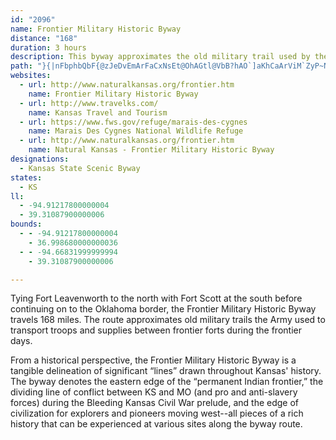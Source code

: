 ```yaml
---
id: "2096"
name: Frontier Military Historic Byway
distance: "168"
duration: 3 hours
description: This byway approximates the old military trail used by the Army to transport troops and supplies between the frontier forts.
path: "}{|nFbphbQbF{@zJeDvEmArFaCxNsEt@OhAGtl@VbB?hAO`]aKhCaArViM`ZyP~N}HlCWdRBIcRFi[Dw@t@cCrA_B~Aq@~@KrPAxQP~CeCjE}BhCoBjAq@Ze@Js@DuMPyEf@{CxAaGb@q@hBoBh@_@tA]jLD`FQvL?XGh@_@|AaDjByBxOiNjFaEtAc@pFAnAKpKuIzK{JZQ`E_@pJEh@Mb@m@xCgORg@n@kAbCqCnBaBl@s@xBgE|GmB~BeA`EaCjKeI~@W^?pz@j@jm@D@oy@R__@?s@gAmFQ{ADyIO{BAsBN}Aj@_BfHuJbA_AnBiAx@w@|B_@hB_AlDuFbDwDlCoBlGkIvE}IzO{NpHoFfF}Fh@mAH_AC}UTuBx@kEb@{DTaQr@{CrByDrCkEdAgC`FuHb~@upAr@dAbAhCrAjGdOIbDc@pFkB`CqBpCaDh@YxAQr@\\rFzAdBjAbBdB|EfIvXfg@tDlFnChCfA~@pCbBlDzAnA^fDp@nPdBlCl@rCxArC~BrBnClGnLxBfDfCdCbD~BzBx@bBd@rDd@zA@blAaD~Ec@`BAv{@aJnQyFzHuC`QaH\\?d@QvDaBtOwF|DiA~Ey@tJw@RF|\\aAvjAyD`K{ApGmBlGeClFyClCmBlCwBrDqDbGqGHUnDqE`EaEbHmFdFwCnCoA|EeBlD_A^Ald@eM~gAsY`PyDpWmEjPaBdYeBzm@_DhSYtO_AlCA`I]`Ik@vKmAt_@gGrIaBrOqBpGa@dLe@dOQNG|EArXe@|BD`KK~Ls@pL}BhAa@dO_DtL_C~KgC`EqApBaAhAy@jPiPhDeCtCyAxCgAhCm@hBS|EQjrBl@dLP|JEvCKrWsC`XaCnt@uH|Dq@bCy@tBkAfBsAbCgCbCyD~@gBh@qAjAcE\\yAbAqHNoDNsND_YNsSTmE^aCx@{CvIoTtZat@`BmF`AgFf@mFLmCF{Ey@akAGyeAL_AVoWb@{Cv@gCn@qAhBeCx@s@bAk@x@_@lCg@|]GrMW~Hk@hIsAhDs@lDgAtKgE`KwFlJkHjI_I|FaH`IiLvEwIbEwIxCsHpDuKlFwRbByEzAeDvB_EdCoDlC_D|CuCfDeCbDmBtDcBjDiAnEy@tGo@vdAYd~@AnKZrs@vEhFPp\\o@v~AoEbGEnCFrq@rEvFPbGK`F[xUyCtK}@xGS~^YfWuAtM_@jIk@xEKbIJ|Rz@pEb@tL`@lf@zBxmAhGpGL~cAk@lVDzTW`}@_@xs@mEhFIfwDHlaAMdPJ|EXlC^bFrAvErBf^bSfHlDzJrCjHdAz^fE`\\fEpHj@|HDhzAyCdHF`CVdHjAjIzC|h@jVf`@`RxG~BbGzArEx@vEd@pd@fBnPbAj]`@bMMnAF~Oy@`Wm@~a@yAtOKly@LbTGhEF`GVbLz@tr@vG`WxBlEFjLs@xDk@n~@qU`PsD|TyGrDuAdJ}D~OqI~E}BpD{AfGeBpIsAz\\_BlQ_@vHBpMZdN|@~XrArPLnNMvUf@rMdAnI`B|VdEdQtBvDP`KJhNSnH]bPeAxNiAvKe@xP_@na@LnUSvT}ArXgApH?fWdAtKR~ZPvQM`PYfSo@|DAp_AtBdNh@rf@n@~`@dAnXd@h`@^`_@E|b@l@|yAmAjMDtLMveADd[LpgASfMYbEWrC_@hEmAzE_B~OiG`[_LlHuCrDiBdb@cPxBu@jHeBlG}@vCU|KM|yBNbe@m@xUXvXAvJi@bG{@nJwCdtAai@vFiB|FsAbFo@dI[fGFlIv@rHzAtH~BjGxCdRtKpG~CdSzLvEtDnArAfCpClE|FrW~b@xEpFfDlCvElCvFxBrWtF|UdErR~DzKnC~CjAvFrClDrBdKbHfH|D|y@r^z]vQbEhB|F~AbCb@zH~@xFV~`AD|M]tF[xCc@`GmArE_B~NaGpZoMbCy@|]{NtIgD|IsBnIy@|EMpp@EdTRdFv@bEz@xCpA`HtDjGlFbG~FbVnT|CvBvIxIrUbT`GxEvDdCjDlBnDtAvIlC|LbBtH^jIElbB?xoCQhs@K`I[nNs@~ZqDjn@aGrb@oCtp@eFrv@sFhOg@vp@_@`EIlE[bFy@|FgBtWeKdCu@hDy@fEk@dAEreALhOVh_AtDfWj@bP_@hOKh_BaCxNEfFf@~Bd@~Bv@jH`DlUtLvDrArDbAbDf@bD^vFRpzC{HpEe@xPuEnVaG|Do@pGUv[IpKOdPo@zz@cEbFEbDP`bA|KjJd@`H?bU_BjIYrZ@pm@XhKAtLs@|y@uLpISte@CdOSba@DnVJpCLrCfApMlHvCj@jBLvAEhCm@xVuMnA[jEIrAVbBr@~@f@dGfF`Aj@lBl@hAPnCDzW?t@RlEzDN?r@b@\\Fv`@Yf\\Kt_@m@pDXrm@a@vUq@zb@YxMXhfAxFhBDbHOf@UbUsDrC]hBGfm@Xr@GnORb\\Pdp@FlTKtq@_A|hBuA`PLbQp@bTLjLClJ[~S_C~DSjQMdS@h`@XlLUdHc@`M_@nIMfJDtb@x@zdCs@t^?lx@hAzOHbZ`@xKDnQXng@vArwB~ApnArApJRbIDlOo@zFi@pFw@pGg@lHY`FIzm@Np_@IhBH`El@fFlBbD~BxT|QrBxA`EvApBRxB?lfAFfHV|VfC`EXzMR`\\?xBKxCm@hDsAfAq@rRwP`EmC~DaBrBo@tOoBl@FnCSjQEthDDvUJzt@MpUFfv@QpBEb@SdBAf}AIhApAClFX`B^~@h@r@b@d@n@b@nDnA`@DdElBtmA~m@jPtIrh@jWhBj@dFdAdBLbCf@bCv@nKxFhB`@|DXbBEjEaAjhAge@vIkDxCaBlE_DzDyDf_@af@lCyCzB_BtEgBpDk@dBMpAEtIl@dcArKpaBTxNMhEk@fCg@~Bm@l\\yNfEmAvEe@TJvT?rCSTMlD?z}FZnbFaAdT@h`@SfnFm@dsEmAlq@SldCKfvDDpm@Xjl@OtdANj\\_@|DNtBVfEfAnEjBvEdD|ChDnaAxnA~gAvhApGvFnChBnHpDrDtAbEfAbJdBtGh@~EPdmAgC|CKjKqAxESlHVdM?xsAnE~Pb@bX@nCVvBj@hEnClBjBlExGrDpDjBbAzBx@lD^dNIpNH"
websites:
  - url: http://www.naturalkansas.org/frontier.htm
    name: Frontier Military Historic Byway
  - url: http://www.travelks.com/
    name: Kansas Travel and Tourism
  - url: https://www.fws.gov/refuge/marais-des-cygnes
    name: Marais Des Cygnes National Wildlife Refuge
  - url: http://www.naturalkansas.org/frontier.htm
    name: Natural Kansas - Frontier Military Historic Byway
designations:
  - Kansas State Scenic Byway
states:
  - KS
ll:
  - -94.91217800000004
  - 39.31087900000006
bounds:
  - - -94.91217800000004
    - 36.998680000000036
  - - -94.66831999999994
    - 39.31087900000006

---
```


Tying Fort Leavenworth to the north with Fort Scott at the south before continuing on to the Oklahoma border, the Frontier Military Historic Byway travels 168 miles. The route approximates old military trails the Army used to transport troops and supplies between frontier forts during the frontier days.

From a historical perspective, the Frontier Military Historic Byway is a tangible delineation of significant “lines” drawn throughout Kansas' history. The byway denotes the eastern edge of the “permanent Indian frontier,” the dividing line of conflict between KS and MO (and pro and anti-slavery forces) during the Bleeding Kansas Civil War prelude, and the edge of civilization for explorers and pioneers moving west--all pieces of a rich history that can be experienced at various sites along the byway route.
